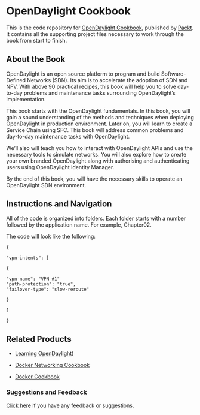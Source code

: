 # OpenDaylight Cookbook
This is the code repository for [OpenDaylight Cookbook](https://www.packtpub.com/virtualization-and-cloud/opendaylight-cookbook?utm_source=repository&utm_medium=github&utm_campaign=repository&utm_term=9781786462305), published by [Packt](https://www.packtpub.com/?utm_source=github). It contains all the supporting project files necessary to work through the book from start to finish.
## About the Book
OpenDaylight is an open source platform to program and build Software-Defined Networks (SDN). Its aim is to accelerate the adoption of SDN and NFV. With above 90 practical recipes, this book will help you to solve day-to-day problems and maintenance tasks surrounding OpenDaylight’s implementation.

This book starts with the OpenDaylight fundamentals. In this book, you will gain a sound understanding of the methods and techniques when deploying OpenDaylight in production environment. Later on, you will learn to create a Service Chain using SFC. This book will address common problems and day-to-day maintenance tasks with OpenDaylight.

We’ll also will teach you how to interact with OpenDaylight APIs and use the necessary tools to simulate networks. You will also explore how to create your own branded OpenDaylight along with authorising and authenticating users using OpenDaylight Identity Manager.

By the end of this book, you will have the necessary skills to operate an OpenDaylight SDN environment.


## Instructions and Navigation
All of the code is organized into folders. Each folder starts with a number followed by the application name. For example, Chapter02.

The code will look like the following:

  ```
  {

  "vpn-intents": [

  {

  "vpn-name": "VPN #1"
  "path-protection": "true",
  "failover-type": "slow-reroute"

  }

]

} 
```

## Related Products
* [Learning OpenDaylight)](https://www.packtpub.com/networking-and-servers/learning-opendaylight?utm_source=repository&utm_medium=github&utm_campaign=repository&utm_term=9781782174523)

* [Docker Networking Cookbook](https://www.packtpub.com/networking-and-servers/docker-networking-cookbook?utm_source=repository&utm_medium=github&utm_campaign=repository&utm_term=9781786461148)

* [Docker Cookbook](https://www.packtpub.com/virtualization-and-cloud/docker-cookbook?utm_source=repository&utm_medium=github&utm_campaign=repository&utm_term=9781783984862)

### Suggestions and Feedback
[Click here](https://docs.google.com/forms/d/e/1FAIpQLSe5qwunkGf6PUvzPirPDtuy1Du5Rlzew23UBp2S-P3wB-GcwQ/viewform) if you have any feedback or suggestions. 
